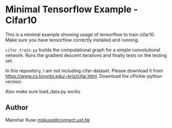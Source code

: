 # Minimal Tensorflow Example - Cifar10

This is a minimal example showing usage of tensorflow to train cifar10. 
Make sure you have tensorflow correctly installed and running. 

`cifar_train.py` builds the computational graph for a simple convolutional network. Runs the gradient descent iterations and finally tests on the testing set.

In this repository, I am not including cifar-dataset. Please download it from https://www.cs.toronto.edu/~kriz/cifar.html. Download the cPickle-python version. 

Also make sure load_data.py works

## Author
Manohar Kuse <mpkuse@connect.ust.hk>

